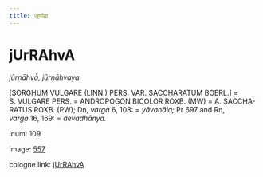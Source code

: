 ```yaml
---
title: जूर्णाह्वा
---
```


# jUrRAhvA

<i>jūrṇāhvā̆, jūrṇāhvaya</i>  <div n="P" />[<bot>SORGHUM VULGARE (LINN.) PERS. VAR. SACCHARATUM BOERL.</bot>] = <div n="lb" /><bot>S. VULGARE PERS.</bot> = <bot>ANDROPOGON BICOLOR ROXB.</bot> (MW) = <bot>A. SACCHA- <div n="lb" />RATUS ROXB.</bot> (PW); Dn, <i>varga</i> 6, 108: = <i>yāvanāla;</i> Pr 697 and Rn, <div n="lb" /><i>varga</i> 16, 169: = <i>devadhānya.</i>

lnum: 109

image: [557](https://www.sanskrit-lexicon.uni-koeln.de/scans/csl-apidev/servepdf.php?dict=snp&page=557)

cologne link: [jUrRAhvA](https://sanskrit-lexicon.uni-koeln.de/scans/csl-apidev/getword.php?dict=snp&key=jUrRAhvA)


